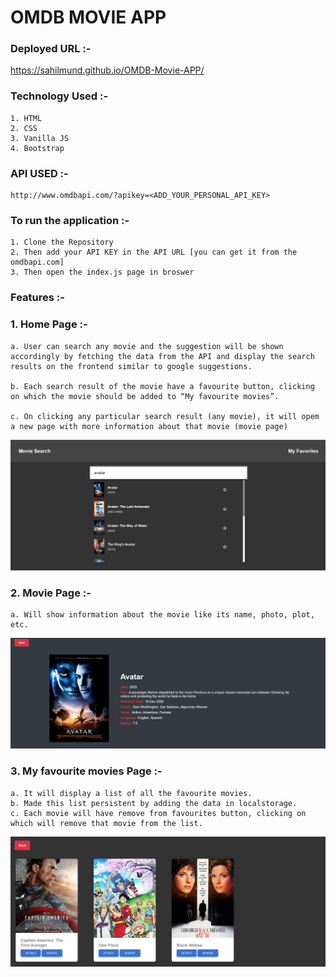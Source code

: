 
# OMDB MOVIE APP 

### Deployed URL :-

https://sahilmund.github.io/OMDB-Movie-APP/

### Technology Used :-
```
1. HTML
2. CSS
3. Vanilla JS
4. Bootstrap
```

### API USED :-

```
http://www.omdbapi.com/?apikey=<ADD_YOUR_PERSONAL_API_KEY>

```

### To run the application :-

```
1. Clone the Repository
2. Then add your API KEY in the API URL [you can get it from the omdbapi.com]
3. Then open the index.js page in broswer
```

### Features :-

### 1. Home Page :-


```
a. User can search any movie and the suggestion will be shown accordingly by fetching the data from the API and display the search results on the frontend similar to google suggestions.

b. Each search result of the movie have a favourite button, clicking on which the movie should be added to “My favourite movies”.

c. On clicking any particular search result (any movie), it will opem a new page with more information about that movie (movie page)
```
<img src="./img/home.png" > </img>

### 2. Movie Page :- 
```
a. Will show information about the movie like its name, photo, plot, etc.
```
<img src="./img/mov.png" > </img>

### 3. My favourite movies Page :-
```
a. It will display a list of all the favourite movies.
b. Made this list persistent by adding the data in localstorage.
c. Each movie will have remove from favourites button, clicking on which will remove that movie from the list.
```

<img src="./img/fav.png" > </img>

